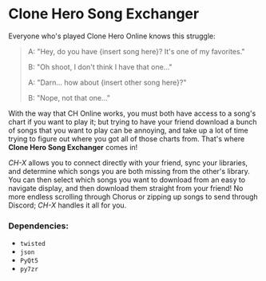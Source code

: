 # Clone Hero Song Exchanger

Everyone who's played Clone Hero Online knows this struggle:

> A: "Hey, do you have {insert song here}? It's one of my favorites."
> 
> B: "Oh shoot, I don't think I have that one..."
> 
> A: "Darn... how about {insert other song here}?"
> 
> B: "Nope, not that one..."

With the way that CH Online works, you must both have access to a song's chart if you want to play it; but trying to have your friend download a bunch of songs that you want to play can be annoying, and take up a lot of time trying to figure out where you got all of those charts from. That's where **Clone Hero Song Exchanger** comes in!

*CH-X* allows you to connect directly with your friend, sync your libraries, and determine which songs you are both missing from the other's library. You can then select which songs you want to download from an easy to navigate display, and then download them straight from your friend! No more endless scrolling through Chorus or zipping up songs to send through Discord; *CH-X* handles it all for you.  

### Dependencies:
* `twisted`
* `json`
* `PyQt5`
* `py7zr`
